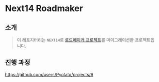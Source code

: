 # Next14 Roadmaker

## 소개

> 이 레포지터리는 `NEXT14`로 [로드메이커 프로젝트](https://github.com/road-maker/road-maker-react-typescript/tree/master)를 마이그레이션한 프로젝트입니다.

## 진행 과정

https://github.com/users/Pyotato/projects/9
